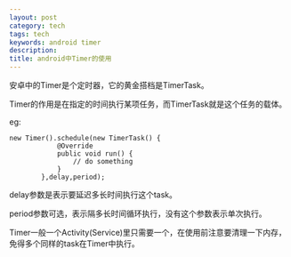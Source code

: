 ```yaml
---
layout: post
category: tech
tags: tech
keywords: android timer
description: 
title: android中Timer的使用
---
```


安卓中的Timer是个定时器，它的黄金搭档是TimerTask。

Timer的作用是在指定的时间执行某项任务，而TimerTask就是这个任务的载体。

eg:

```
new Timer().schedule(new TimerTask() {
            @Override
            public void run() {
                // do something
            }
        },delay,period);
```

delay参数是表示要延迟多长时间执行这个task。

period参数可选，表示隔多长时间循环执行，没有这个参数表示单次执行。

Timer一般一个Activity(Service)里只需要一个，在使用前注意要清理一下内存，免得多个同样的task在Timer中执行。


